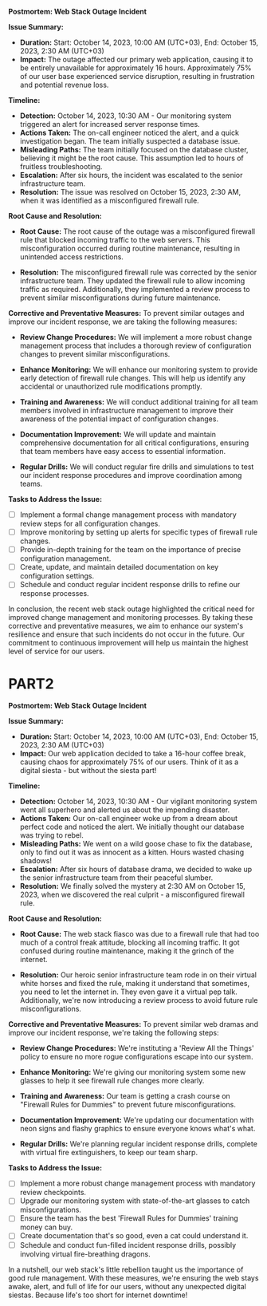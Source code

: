 **Postmortem: Web Stack Outage Incident**

**Issue Summary:**
- **Duration:** Start: October 14, 2023, 10:00 AM (UTC+03), End: October 15, 2023, 2:30 AM (UTC+03)
- **Impact:** The outage affected our primary web application, causing it to be entirely unavailable for approximately 16 hours. Approximately 75% of our user base experienced service disruption, resulting in frustration and potential revenue loss.

**Timeline:**
- **Detection:** October 14, 2023, 10:30 AM - Our monitoring system triggered an alert for increased server response times.
- **Actions Taken:** The on-call engineer noticed the alert, and a quick investigation began. The team initially suspected a database issue.
- **Misleading Paths:** The team initially focused on the database cluster, believing it might be the root cause. This assumption led to hours of fruitless troubleshooting.
- **Escalation:** After six hours, the incident was escalated to the senior infrastructure team.
- **Resolution:** The issue was resolved on October 15, 2023, 2:30 AM, when it was identified as a misconfigured firewall rule.

**Root Cause and Resolution:**
- **Root Cause:** The root cause of the outage was a misconfigured firewall rule that blocked incoming traffic to the web servers. This misconfiguration occurred during routine maintenance, resulting in unintended access restrictions.

- **Resolution:** The misconfigured firewall rule was corrected by the senior infrastructure team. They updated the firewall rule to allow incoming traffic as required. Additionally, they implemented a review process to prevent similar misconfigurations during future maintenance.

**Corrective and Preventative Measures:**
To prevent similar outages and improve our incident response, we are taking the following measures:
- **Review Change Procedures:** We will implement a more robust change management process that includes a thorough review of configuration changes to prevent similar misconfigurations.

- **Enhance Monitoring:** We will enhance our monitoring system to provide early detection of firewall rule changes. This will help us identify any accidental or unauthorized rule modifications promptly.

- **Training and Awareness:** We will conduct additional training for all team members involved in infrastructure management to improve their awareness of the potential impact of configuration changes.

- **Documentation Improvement:** We will update and maintain comprehensive documentation for all critical configurations, ensuring that team members have easy access to essential information.

- **Regular Drills:** We will conduct regular fire drills and simulations to test our incident response procedures and improve coordination among teams.

**Tasks to Address the Issue:**
- [ ] Implement a formal change management process with mandatory review steps for all configuration changes.
- [ ] Improve monitoring by setting up alerts for specific types of firewall rule changes.
- [ ] Provide in-depth training for the team on the importance of precise configuration management.
- [ ] Create, update, and maintain detailed documentation on key configuration settings.
- [ ] Schedule and conduct regular incident response drills to refine our response processes.

In conclusion, the recent web stack outage highlighted the critical need for improved change management and monitoring processes. By taking these corrective and preventative measures, we aim to enhance our system's resilience and ensure that such incidents do not occur in the future. Our commitment to continuous improvement will help us maintain the highest level of service for our users.




# PART2

**Postmortem: Web Stack Outage Incident**

**Issue Summary:**
- **Duration:** Start: October 14, 2023, 10:00 AM (UTC+03), End: October 15, 2023, 2:30 AM (UTC+03)
- **Impact:** Our web application decided to take a 16-hour coffee break, causing chaos for approximately 75% of our users. Think of it as a digital siesta - but without the siesta part!

**Timeline:**
- **Detection:** October 14, 2023, 10:30 AM - Our vigilant monitoring system went all superhero and alerted us about the impending disaster.
- **Actions Taken:** Our on-call engineer woke up from a dream about perfect code and noticed the alert. We initially thought our database was trying to rebel.
- **Misleading Paths:** We went on a wild goose chase to fix the database, only to find out it was as innocent as a kitten. Hours wasted chasing shadows!
- **Escalation:** After six hours of database drama, we decided to wake up the senior infrastructure team from their peaceful slumber.
- **Resolution:** We finally solved the mystery at 2:30 AM on October 15, 2023, when we discovered the real culprit - a misconfigured firewall rule.

**Root Cause and Resolution:**
- **Root Cause:** The web stack fiasco was due to a firewall rule that had too much of a control freak attitude, blocking all incoming traffic. It got confused during routine maintenance, making it the grinch of the internet.

- **Resolution:** Our heroic senior infrastructure team rode in on their virtual white horses and fixed the rule, making it understand that sometimes, you need to let the internet in. They even gave it a virtual pep talk. Additionally, we're now introducing a review process to avoid future rule misconfigurations.

**Corrective and Preventative Measures:**
To prevent similar web dramas and improve our incident response, we're taking the following steps:
- **Review Change Procedures:** We're instituting a 'Review All the Things' policy to ensure no more rogue configurations escape into our system.

- **Enhance Monitoring:** We're giving our monitoring system some new glasses to help it see firewall rule changes more clearly.

- **Training and Awareness:** Our team is getting a crash course on "Firewall Rules for Dummies" to prevent future misconfigurations.

- **Documentation Improvement:** We're updating our documentation with neon signs and flashy graphics to ensure everyone knows what's what.

- **Regular Drills:** We're planning regular incident response drills, complete with virtual fire extinguishers, to keep our team sharp.

**Tasks to Address the Issue:**
- [ ] Implement a more robust change management process with mandatory review checkpoints.
- [ ] Upgrade our monitoring system with state-of-the-art glasses to catch misconfigurations.
- [ ] Ensure the team has the best 'Firewall Rules for Dummies' training money can buy.
- [ ] Create documentation that's so good, even a cat could understand it.
- [ ] Schedule and conduct fun-filled incident response drills, possibly involving virtual fire-breathing dragons.

In a nutshell, our web stack's little rebellion taught us the importance of good rule management. With these measures, we're ensuring the web stays awake, alert, and full of life for our users, without any unexpected digital siestas. Because life's too short for internet downtime!
